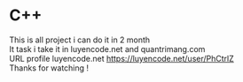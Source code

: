 # C++  
This is all project i can do it in 2 month  
It task i take it in luyencode.net and quantrimang.com  
URL profile luyencode.net https://luyencode.net/user/PhCtrlZ  
Thanks for watching  !  

